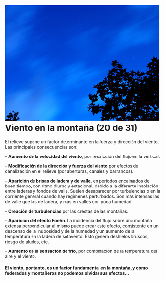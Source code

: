 # ![Viento](img/219838302_aa5009bae0.jpg)Viento en la montaña (20 de 31)

El relieve supone un factor determinante en la fuerza y dirección del viento. Las principales consecuencias son:

\- **Aumento de la velocidad del viento**, por restricción del flujo en la vertical.

\- **Modificación de la dirección y fuerza del viento** por efectos de canalización en el relieve (por aberturas, canales y barrancos).

\- **Aparición de brisas de ladera y de valle**, en periodos encalmados de buen tiempo, con ritmo diurno y estacional, debido a la diferente insolación entre laderas y fondos de valle. Suelen desaparecer por turbulencias o en la corriente general cuando hay regímenes perturbados. Son más intensas las de valle que las de ladera, y más en valles con poca humedad.  

\- **Creación de turbulencias** por las crestas de las montañas.  

\- **Aparición del efecto Foehn**. La incidencia del flujo sobre una montaña extensa perpendicular al mismo puede crear este efecto, consistente en un descenso de la  nubosidad y de la humedad y un aumento de la temperatura en la ladera de sotavento. Esto genera deshielos bruscos, riesgo de aludes, etc.  

\- **Aumento de la sensación de frío**, por combinación de la temperatura del aire y el viento.  

#### El viento, por tanto, es un factor fundamental en la montaña, y como federados y montañeros no podemos olvidar sus efectos...  

